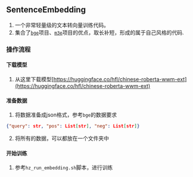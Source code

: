 ## SentenceEmbedding
1. 一个非常轻量级的文本转向量训练代码。
2. 集合了[`bge`](https://github.com/FlagOpen/FlagEmbedding)项目、[`m3e`](https://github.com/wangyuxinwhy/uniem)项目的优点，取长补短，形成的属于自己风格的代码.



### 操作流程
#### 下载模型

1. 从这里下载模型[https://huggingface.co/hfl/chinese-roberta-wwm-ext](https://huggingface.co/hfl/chinese-roberta-wwm-ext)

#### 准备数据
1. 将数据准备成json格式，参考`bge`的数据要求
```json
{"query": str, "pos": List[str], "neg": List[str]}
```

2. 将所有的数据，可以都放在一个文件夹中

#### 开始训练
1. 参考`hz_run_embedding.sh`脚本，进行训练

